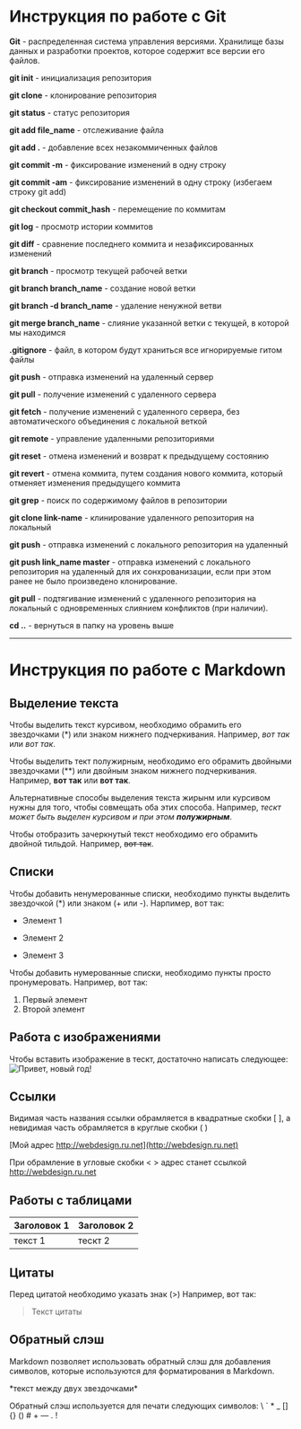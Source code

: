 # Инструкция по работе с Git

**Git** - распределенная система управления версиями. Хранилище базы данных и разработки проектов, которое содержит все версии его файлов. 

**git init** - инициализация репозитория

**git clone** - клонирование репозитория

**git status** - статус репозитория

**git add file_name** - отслеживание файла

**git add .** - добавление всех незакоммиченных файлов

**git commit -m** - фиксирование изменений в одну строку

**git commit -am** - фиксирование изменений в одну строку (избегаем строку git add)

**git checkout commit_hash** - перемещение по коммитам

**git log** - просмотр истории коммитов

**git diff** - сравнение последнего коммита и незафиксированных изменений

**git branch** - просмотр текущей рабочей ветки

**git branch branch_name** - создание новой ветки

**git branch -d branch_name** - удаление ненужной ветви

**git merge branch_name** - слияние указанной ветки с текущей, в которой мы находимся

**.gitignore** - файл, в котором будут храниться все игнорируемые гитом файлы

**git push** - отправка изменений на удаленный сервер

**git pull** - получение изменений с удаленного сервера

**git fetch** - получение изменений с удаленного сервера, без автоматического объединения с локальной веткой

**git remote** - управление удаленными репозиториями

**git reset** - отмена изменений и возврат к предыдущему состоянию

**git revert** - отмена коммита, путем создания нового коммита, который отменяет изменения предыдущего коммита

**git grep** - поиск по содержимому файлов в репозитории

**git clone link-name** - клинирование удаленного репозитория на локальный

**git push** - отправка изменений с локального репозитория на удаленный

**git push link_name master** - отправка изменений с локального репозитория на удаленный для их сонхрованизации, если при этом ранее не было произведено клонирование.

**git pull** - подтягивание изменений с удаленного репозитория на локальный с одновременных слиянием конфликтов (при наличии).

**cd ..** - вернуться в папку на уровень выше 

___________________________________________________________

# Инструкция по работе с Markdown

## Выделение текста

Чтобы выделить текст курсивом, необходимо обрамить его звездочками (*) или знаком нижнего подчеркивания. 
Например, *вот так* или _вот так_.

Чтобы выделить тект полужирным, необходимо его обрамить двойными звездочками (**) или двойным знаком нижнего подчеркивания. 
Например, **вот так** или __вот так__.

Альтернативные способы выделения текста жирынм или курсивом нужны для того, чтобы совмещать оба этих способа. 
Например, _тескт может быть выделен курсивом и при этом **полужирным**_. 

Чтобы отобразить зачеркнутый текст необходимо его обрамить двойной тильдой. Например, ~~вот так~~.

## Списки

Чтобы добавить ненумерованные списки, необходимо пункты выделить звездочкой (*) или знаком (+ или -). Нарпимер, вот так:

* Элемент 1
+ Элемент 2
- Элемент 3

Чтобы добавить нумерованные списки, необходимо пункты просто пронумеровать. Например, вот так:

1. Первый элемент
2. Второй элемент

## Работа с изображениями

Чтобы вставить изображение в тескт, достаточно написать следующее: 
![Привет, новый год!](Christmas.JPG)

## Ссылки

Видимая часть названия ссылки обрамляется в квадратные скобки [ ], а невидимая часть обрамляется в круглые скобки ( )

[Мой адрес http://webdesign.ru.net](http://webdesign.ru.net)

При обрамление в угловые скобки < > адрес станет ссылкой
<http://webdesign.ru.net>


## Работы с таблицами 

 | Заголовок 1 | Заголовок 2 |
 |  ---------- | ------------|
 | текст 1     |  тескт 2    |
  

## Цитаты

Перед цитатой необходимо указать знак (>)
Например, вот так:
> Текст цитаты

## Обратный слэш

Markdown позволяет использовать обратный слэш для добавления символов, которые используются для форматирования в Markdown.

\*текст между двух звездочками\*

Обратный слэш используется для печати следующих символов: \ ` * _ [] {} () # + — . !

